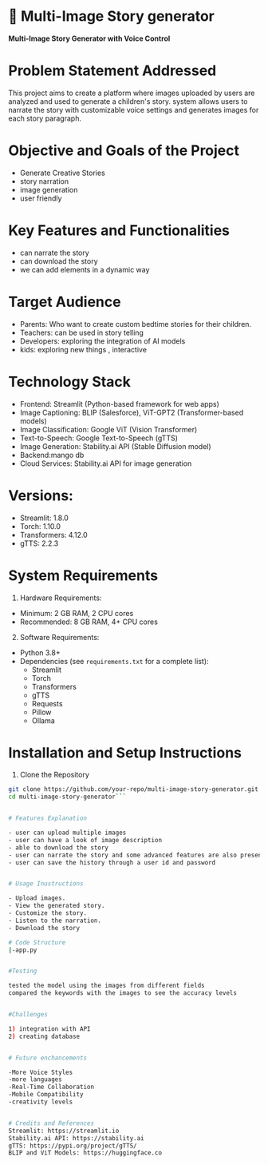 # 🧙 Multi-Image Story generator 


**Multi-Image Story Generator with Voice Control**

# Problem Statement Addressed
This project aims to create a platform where images uploaded by users are analyzed and used to generate a  children's story.  system allows users to narrate the story with customizable voice settings and generates images for each story paragraph.



# Objective and Goals of the Project
- Generate Creative Stories
- story narration
- image generation
- user friendly


# Key Features and Functionalities
- can narrate the story
- can download the story
- we can add elements in a dynamic way

# Target Audience
- Parents: Who want to create custom bedtime stories for their children.
- Teachers: can be used in story telling
- Developers: exploring the integration of AI models 
- kids: exploring new things , interactive


# Technology Stack

- Frontend: Streamlit (Python-based framework for web apps)
- Image Captioning: BLIP (Salesforce), ViT-GPT2 (Transformer-based models)
- Image Classification: Google ViT (Vision Transformer)
- Text-to-Speech: Google Text-to-Speech (gTTS)
- Image Generation: Stability.ai API (Stable Diffusion model)
- Backend:mango db
- Cloud Services: Stability.ai API for image generation

# Versions:
- Streamlit: 1.8.0
- Torch: 1.10.0
- Transformers: 4.12.0
- gTTS: 2.2.3



# System Requirements

1) Hardware Requirements:
- Minimum: 2 GB RAM, 2 CPU cores
- Recommended: 8 GB RAM, 4+ CPU cores

2) Software Requirements:
- Python 3.8+
- Dependencies (see `requirements.txt` for a complete list):
  - Streamlit
  - Torch
  - Transformers
  - gTTS
  - Requests
  - Pillow
  - Ollama

# Installation and Setup Instructions

 1. Clone the Repository
```bash
git clone https://github.com/your-repo/multi-image-story-generator.git
cd multi-image-story-generator```


# Features Explanation

- user can upload multiple images
- user can have a look of image description
- able to download the story
- user can narrate the story and some advanced features are also present such as speed adjustment , voice changer
- user can save the history through a user id and password


# Usage Inustructions

- Upload images.
- View the generated story.
- Customize the story.
- Listen to the narration.
- Download the story

# Code Structure
|-app.py


#Testing 

tested the model using the images from different fields
compared the keywords with the images to see the accuracy levels


#Challenges 

1) integration with API
2) creating database


# Future enchancements

-More Voice Styles
-more languages
-Real-Time Collaboration
-Mobile Compatibility
-creativity levels


# Credits and References
Streamlit: https://streamlit.io
Stability.ai API: https://stability.ai
gTTS: https://pypi.org/project/gTTS/
BLIP and ViT Models: https://huggingface.co
